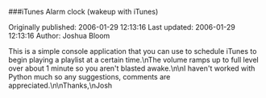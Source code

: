 ###iTunes Alarm clock (wakeup with iTunes)

Originally published: 2006-01-29 12:13:16
Last updated: 2006-01-29 12:13:16
Author: Joshua Bloom

This is a simple console application that you can use to schedule iTunes to begin playing a playlist at a certain time.\nThe volume ramps up to full level over about 1 minute so you aren't blasted awake.\n\nI haven't worked with Python much so any suggestions, comments are appreciated.\n\nThanks,\nJosh